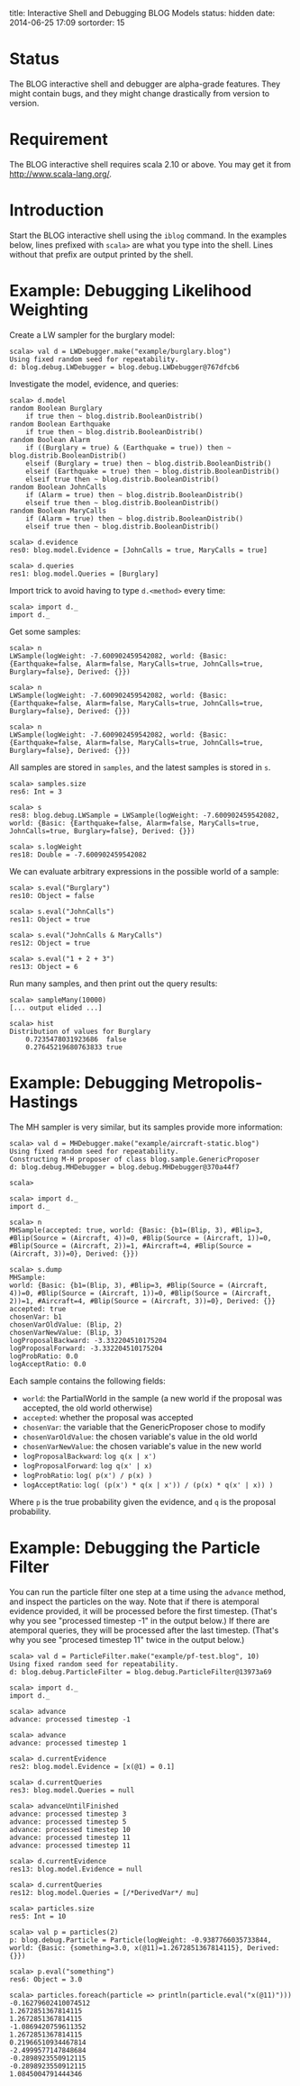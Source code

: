 title: Interactive Shell and Debugging BLOG Models
status: hidden
date: 2014-06-25 17:09
sortorder: 15


# Status

The BLOG interactive shell and debugger are alpha-grade features. They might
contain bugs, and they might change drastically from version to version.

# Requirement
The BLOG interactive shell requires scala 2.10 or above. You may get it from 
http://www.scala-lang.org/.

# Introduction

Start the BLOG interactive shell using the `iblog` command. In the examples
below, lines prefixed with `scala>` are what you type into the shell. Lines
without that prefix are output printed by the shell.


# Example: Debugging Likelihood Weighting

Create a LW sampler for the burglary model:

```text
scala> val d = LWDebugger.make("example/burglary.blog")
Using fixed random seed for repeatability.
d: blog.debug.LWDebugger = blog.debug.LWDebugger@767dfcb6
```

Investigate the model, evidence, and queries:

```text
scala> d.model
random Boolean Burglary
    if true then ~ blog.distrib.BooleanDistrib()
random Boolean Earthquake
    if true then ~ blog.distrib.BooleanDistrib()
random Boolean Alarm
    if ((Burglary = true) & (Earthquake = true)) then ~ blog.distrib.BooleanDistrib()
    elseif (Burglary = true) then ~ blog.distrib.BooleanDistrib()
    elseif (Earthquake = true) then ~ blog.distrib.BooleanDistrib()
    elseif true then ~ blog.distrib.BooleanDistrib()
random Boolean JohnCalls
    if (Alarm = true) then ~ blog.distrib.BooleanDistrib()
    elseif true then ~ blog.distrib.BooleanDistrib()
random Boolean MaryCalls
    if (Alarm = true) then ~ blog.distrib.BooleanDistrib()
    elseif true then ~ blog.distrib.BooleanDistrib()

scala> d.evidence
res0: blog.model.Evidence = [JohnCalls = true, MaryCalls = true]

scala> d.queries
res1: blog.model.Queries = [Burglary]
```

Import trick to avoid having to type `d.<method>` every time:

```text
scala> import d._
import d._
```

Get some samples:

```text
scala> n
LWSample(logWeight: -7.600902459542082, world: {Basic: {Earthquake=false, Alarm=false, MaryCalls=true, JohnCalls=true, Burglary=false}, Derived: {}})

scala> n
LWSample(logWeight: -7.600902459542082, world: {Basic: {Earthquake=false, Alarm=false, MaryCalls=true, JohnCalls=true, Burglary=false}, Derived: {}})

scala> n
LWSample(logWeight: -7.600902459542082, world: {Basic: {Earthquake=false, Alarm=false, MaryCalls=true, JohnCalls=true, Burglary=false}, Derived: {}})
```

All samples are stored in `samples`, and the latest samples is stored in `s`.

```text
scala> samples.size
res6: Int = 3

scala> s
res8: blog.debug.LWSample = LWSample(logWeight: -7.600902459542082, world: {Basic: {Earthquake=false, Alarm=false, MaryCalls=true, JohnCalls=true, Burglary=false}, Derived: {}})

scala> s.logWeight
res18: Double = -7.600902459542082
```

We can evaluate arbitrary expressions in the possible world of a sample:

```text
scala> s.eval("Burglary")
res10: Object = false

scala> s.eval("JohnCalls")
res11: Object = true

scala> s.eval("JohnCalls & MaryCalls")
res12: Object = true

scala> s.eval("1 + 2 + 3")
res13: Object = 6
```

Run many samples, and then print out the query results:

```text
scala> sampleMany(10000)
[... output elided ...]

scala> hist
Distribution of values for Burglary
    0.7235478031923686  false
    0.27645219680763833 true
```


# Example: Debugging Metropolis-Hastings

The MH sampler is very similar, but its samples provide more information:

```text
scala> val d = MHDebugger.make("example/aircraft-static.blog")
Using fixed random seed for repeatability.
Constructing M-H proposer of class blog.sample.GenericProposer
d: blog.debug.MHDebugger = blog.debug.MHDebugger@370a44f7

scala> 

scala> import d._
import d._

scala> n
MHSample(accepted: true, world: {Basic: {b1=(Blip, 3), #Blip=3, #Blip(Source = (Aircraft, 4))=0, #Blip(Source = (Aircraft, 1))=0, #Blip(Source = (Aircraft, 2))=1, #Aircraft=4, #Blip(Source = (Aircraft, 3))=0}, Derived: {}})

scala> s.dump
MHSample:
world: {Basic: {b1=(Blip, 3), #Blip=3, #Blip(Source = (Aircraft, 4))=0, #Blip(Source = (Aircraft, 1))=0, #Blip(Source = (Aircraft, 2))=1, #Aircraft=4, #Blip(Source = (Aircraft, 3))=0}, Derived: {}}
accepted: true
chosenVar: b1
chosenVarOldValue: (Blip, 2)
chosenVarNewValue: (Blip, 3)
logProposalBackward: -3.332204510175204
logProposalForward: -3.332204510175204
logProbRatio: 0.0
logAcceptRatio: 0.0
```

Each sample contains the following fields:

- `world`: the PartialWorld in the sample (a new world if the proposal was
  accepted, the old world otherwise)
- `accepted`: whether the proposal was accepted
- `chosenVar`: the variable that the GenericProposer chose to modify
- `chosenVarOldValue`: the chosen variable's value in the old world
- `chosenVarNewValue`: the chosen variable's value in the new world
- `logProposalBackward`: `log q(x | x')`
- `logProposalForward`: `log q(x' | x)`
- `logProbRatio`: `log( p(x') / p(x) )`
- `logAcceptRatio`: `log( (p(x') * q(x | x')) / (p(x) * q(x' | x)) )`

Where `p` is the true probability given the evidence, and `q` is the proposal
probability.


# Example: Debugging the Particle Filter

You can run the particle filter one step at a time using the `advance` method,
and inspect the particles on the way. Note that if there is atemporal evidence
provided, it will be processed before the first timestep. (That's why you see
"processed timestep -1" in the output below.) If there are atemporal queries,
they will be processed after the last timestep. (That's why you see "procesed
timestep 11" twice in the output below.)

```text
scala> val d = ParticleFilter.make("example/pf-test.blog", 10)
Using fixed random seed for repeatability.
d: blog.debug.ParticleFilter = blog.debug.ParticleFilter@13973a69

scala> import d._
import d._

scala> advance
advance: processed timestep -1

scala> advance
advance: processed timestep 1

scala> d.currentEvidence
res2: blog.model.Evidence = [x(@1) = 0.1]

scala> d.currentQueries
res3: blog.model.Queries = null

scala> advanceUntilFinished
advance: processed timestep 3
advance: processed timestep 5
advance: processed timestep 10
advance: processed timestep 11
advance: processed timestep 11

scala> d.currentEvidence
res13: blog.model.Evidence = null

scala> d.currentQueries
res12: blog.model.Queries = [/*DerivedVar*/ mu]

scala> particles.size
res5: Int = 10

scala> val p = particles(2)
p: blog.debug.Particle = Particle(logWeight: -0.9387766035733844, world: {Basic: {something=3.0, x(@11)=1.2672851367814115}, Derived: {}})

scala> p.eval("something")
res6: Object = 3.0

scala> particles.foreach(particle => println(particle.eval("x(@11)")))
-0.16279602410074512
1.2672851367814115
1.2672851367814115
-1.0869420759611352
1.2672851367814115
0.21966510934467814
-2.4999577147848684
-0.2898923550912115
-0.2898923550912115
1.0845004791444346
```
